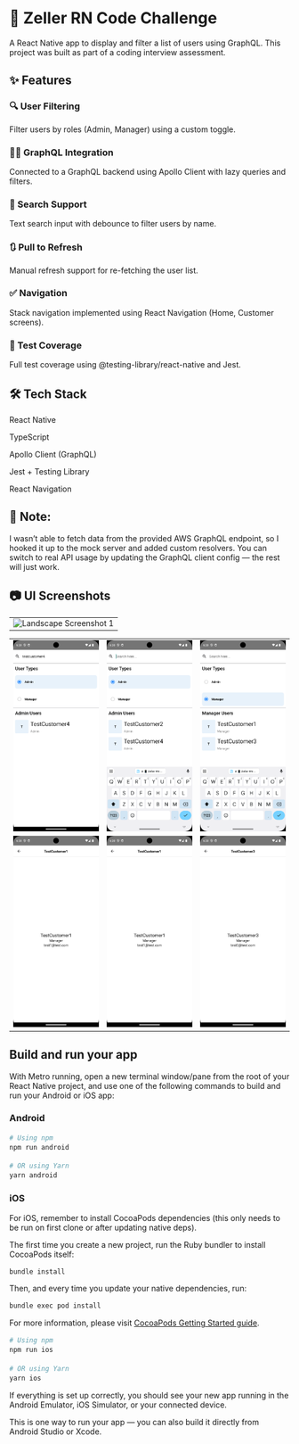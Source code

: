 # 📱 Zeller RN Code Challenge

A React Native app to display and filter a list of users using GraphQL. This project was built as part of a coding interview assessment.

## ✨ Features

### 🔍 User Filtering

Filter users by roles (Admin, Manager) using a custom toggle.

### 🧑‍💻 GraphQL Integration

Connected to a GraphQL backend using Apollo Client with lazy queries and filters.

### 🔄 Search Support

Text search input with debounce to filter users by name.

### 🔃 Pull to Refresh

Manual refresh support for re-fetching the user list.

### ✅ Navigation

Stack navigation implemented using React Navigation (Home, Customer screens).

### 🧪 Test Coverage

Full test coverage using @testing-library/react-native and Jest.

## 🛠 Tech Stack

React Native

TypeScript

Apollo Client (GraphQL)

Jest + Testing Library

React Navigation

## 🔧 Note:

I wasn’t able to fetch data from the provided AWS GraphQL endpoint, so I hooked it up to the mock server and added custom resolvers. You can switch to real API usage by updating the GraphQL client config — the rest will just work.

## 📷 UI Screenshots

<table>
  <tr>
    <td align="center">
      <img src="screenshots/Screenshot 2025-06-19 at 6.39.10 AM.png" alt="Landscape Screenshot 1" width="600" />
    </td>
  </tr>
</table>

<table>
  <tr>
    <td align="center">
      <img src="screenshots/Screenshot_1750295313.png" alt="Screenshot 1" width="200" />
    </td>
    <td align="center">
      <img src="screenshots/Screenshot_1750295319.png" alt="Screenshot 2" width="200" />
    </td>
    <td align="center">
      <img src="screenshots/Screenshot_1750295321.png" alt="Screenshot 3" width="200" />
    </td>
  </tr>
  <tr>
    <td align="center">
      <img src="screenshots/Screenshot_1750295324.png" alt="Screenshot 4" width="200" />
    </td>
    <td align="center">
      <img src="screenshots/Screenshot_1750295325.png" alt="Screenshot 5" width="200" />
    </td>
    <td align="center">
      <img src="screenshots/Screenshot_1750295328.png" alt="Screenshot 6" width="200" />
    </td>
  </tr>
</table>

## Build and run your app

With Metro running, open a new terminal window/pane from the root of your React Native project, and use one of the following commands to build and run your Android or iOS app:

### Android

```sh
# Using npm
npm run android

# OR using Yarn
yarn android
```

### iOS

For iOS, remember to install CocoaPods dependencies (this only needs to be run on first clone or after updating native deps).

The first time you create a new project, run the Ruby bundler to install CocoaPods itself:

```sh
bundle install
```

Then, and every time you update your native dependencies, run:

```sh
bundle exec pod install
```

For more information, please visit [CocoaPods Getting Started guide](https://guides.cocoapods.org/using/getting-started.html).

```sh
# Using npm
npm run ios

# OR using Yarn
yarn ios
```

If everything is set up correctly, you should see your new app running in the Android Emulator, iOS Simulator, or your connected device.

This is one way to run your app — you can also build it directly from Android Studio or Xcode.

